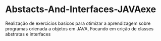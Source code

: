 # Abstacts-And-Interfaces-JAVAexe
Realização de exercicios basicos para otimizar a aprendizagem sobre programas orienada a objetos em JAVA, Focando em crição de classes abstratas e interfaces
